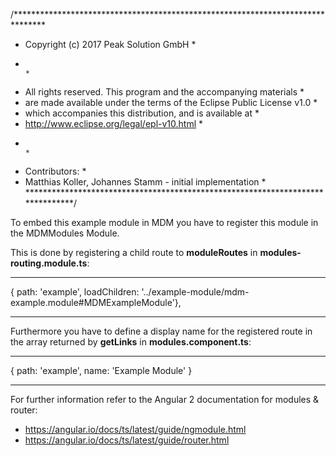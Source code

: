 /*******************************************************************************
*  Copyright (c) 2017 Peak Solution GmbH                                       *
*                                                                              *
*  All rights reserved. This program and the accompanying materials            *
*  are made available under the terms of the Eclipse Public License v1.0       *
*  which accompanies this distribution, and is available at                    *
*  http://www.eclipse.org/legal/epl-v10.html                                   *
*                                                                              *
*  Contributors:                                                               *
*  Matthias Koller, Johannes Stamm - initial implementation                    *
*******************************************************************************/

To embed this example module in MDM you have to register this module in the MDMModules Module.

This is done by registering a child route to **moduleRoutes** in **modules-routing.module.ts**:
***
 { path: 'example', loadChildren: '../example-module/mdm-example.module#MDMExampleModule'},
***

Furthermore you have to define a display name for the registered route in the array returned by **getLinks** in  **modules.component.ts**:
***
{ path: 'example', name: 'Example Module' }
***

For further information refer to the Angular 2 documentation for modules & router:
* https://angular.io/docs/ts/latest/guide/ngmodule.html
* https://angular.io/docs/ts/latest/guide/router.html
